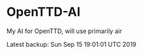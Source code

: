 # OpenTTD-AI
My AI for OpenTTD, will use primarily air

Latest backup: Sun Sep 15 19:01:01 UTC 2019
